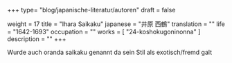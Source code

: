 +++
type= "blog/japanische-literatur/autoren"
draft = false

weight = 17
title = "Ihara Saikaku"
japanese = "井原 西鶴"
translation = ""
life = "1642-1693"
occupation = ""
works = [
  "24-koshokugoninonna"
]
description = ""
+++

Wurde auch oranda saikaku genannt da sein Stil als exotisch/fremd galt
